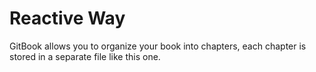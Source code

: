 # Reactive Way

GitBook allows you to organize your book into chapters, each chapter is stored in a separate file like this one.

